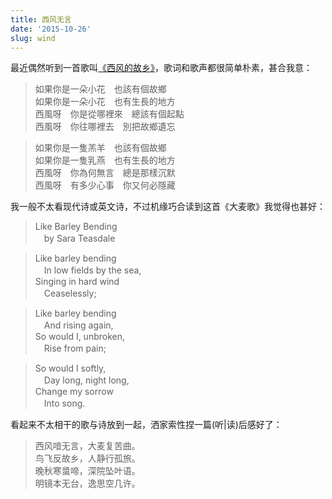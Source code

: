 ```yaml
---
title: 西风无言
date: '2015-10-26'
slug: wind
---
```


最近偶然听到一首歌叫[《西风的故乡》](http://music.163.com/#/m/song?id=320888)，歌词和歌声都很简单朴素，甚合我意：

> 如果你是一朵小花　也該有個故鄉  
如果你是一朵小花　也有生長的地方  
西風呀　你是從哪裡來　總該有個起點  
西風呀　你往哪裡去　別把故鄉遺忘

> 如果你是一隻羔羊　也該有個故鄉  
如果你是一隻乳燕　也有生長的地方  
西風呀　你為何無言　總是那樣沉默  
西風呀　有多少心事　你又何必隱藏

我一般不太看现代诗或英文诗，不过机缘巧合读到这首《大麦歌》我觉得也甚好：

> Like Barley Bending  
　by Sara Teasdale

> Like barley bending  
　In low fields by the sea,  
Singing in hard wind  
　Ceaselessly;

> Like barley bending  
　And rising again,  
So would I, unbroken,  
　Rise from pain;

> So would I softly,  
　Day long, night long,  
Change my sorrow  
　Into song.

看起来不太相干的歌与诗放到一起，洒家索性捏一篇(听\|读)后感好了：

> 西风喑无言，大麦复苦曲。  
鸟飞反故乡，人静行孤旅。  
晚秋寒螀啼，深院坠叶语。  
明镜本无台，逸思空几许。

